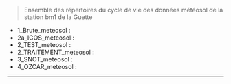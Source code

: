 > Ensemble des répertoires du cycle de vie des données météosol de la station bm1 de la Guette

- 1_Brute_meteosol :
- 2a_ICOS_meteosol : 
- 2_TEST_meteosol : 
- 2_TRAITEMENT_meteosol :
- 3_SNOT_meteosol :
- 4_OZCAR_meteosol :

-----
